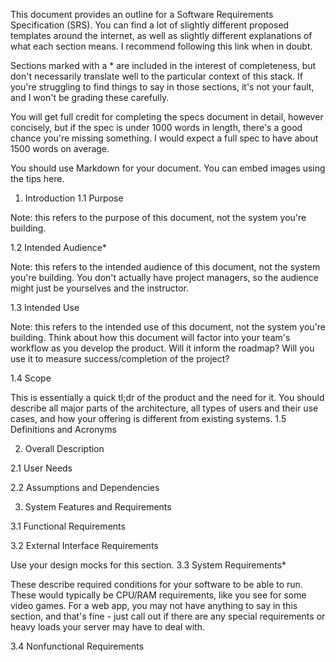 This document provides an outline for a Software Requirements Specification (SRS). You can find a lot of slightly different proposed templates around the internet, as well as slightly different explanations of what each section means. I recommend following this link when in doubt.

Sections marked with a * are included in the interest of completeness, but don't necessarily translate well to the particular context of this stack. If you're struggling to find things to say in those sections, it's not your fault, and I won't be grading these carefully.

You will get full credit for completing the specs document in detail, however concisely, but if the spec is under 1000 words in length, there's a good chance you're missing something. I would expect a full spec to have about 1500 words on average.

You should use Markdown for your document. You can embed images using the tips here.
1. Introduction
1.1 Purpose

Note: this refers to the purpose of this document, not the system you're building.

1.2 Intended Audience*

Note: this refers to the intended audience of this document, not the system you're building. You don't actually have project managers, so the audience might just be yourselves and the instructor.

1.3 Intended Use

Note: this refers to the intended use of this document, not the system you're building. Think about how this document will factor into your team's workflow as you develop the product. Will it inform the roadmap? Will you use it to measure success/completion of the project?

1.4 Scope

This is essentially a quick tl;dr of the product and the need for it. You should describe all major parts of the architecture, all types of users and their use cases, and how your offering is different from existing systems.
1.5 Definitions and Acronyms

2. Overall Description

2.1 User Needs

2.2 Assumptions and Dependencies

3. System Features and Requirements

3.1 Functional Requirements

3.2 External Interface Requirements

Use your design mocks for this section.
3.3 System Requirements*

These describe required conditions for your software to be able to run. These would typically be CPU/RAM requirements, like you see for some video games. For a web app, you may not have anything to say in this section, and that's fine - just call out if there are any special requirements or heavy loads your server may have to deal with.

3.4 Nonfunctional Requirements
